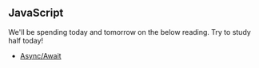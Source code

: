 ## JavaScript

We'll be spending today and tomorrow on the below reading. Try to study half today!

* [Async/Await](https://javascript.info/async-await)
